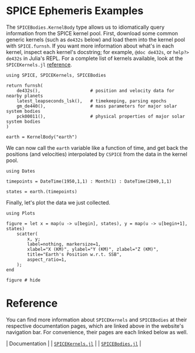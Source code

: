 # SPICE Ephemeris Examples

The `SPICEBodies.KernelBody` type allows us to idiomatically query information
from the SPICE kernel pool. First, download some common generic kernels (such as
`de432s` below) and load them into the kernel pool with `SPICE.furnsh`. If you
want more information about what's in each kernel, inspect each kernel's
docstring; for example, `@doc de432s`, or `help?> de432s` in Julia's REPL. For 
a complete list of kernels available, look at the `SPICEKernels.jl`
[reference](https://juliaastro.org/EphemerisSources.jl/lib/SPICEKernels/dev/reference/#SPICEKernels.SPICEKernels).

```@repl quickstart
using SPICE, SPICEKernels, SPICEBodies

return furnsh(
    de432s(),                   # position and velocity data for nearby planets
    latest_leapseconds_lsk(),   # timekeeping, parsing epochs
    gm_de440(),                 # mass parameters for major solar system bodies
    pck00011(),                 # physical properties of major solar system bodies
)

earth = KernelBody("earth")
```

We can now call the `earth` variable like a function of time, and get back the
positions (and velocities) interpolated by `CSPICE` from the data in the kernel
pool.

```@repl quickstart
using Dates

timepoints = DateTime(1950,1,1) : Month(1) : DateTime(2049,1,1)

states = earth.(timepoints)
```

Finally, let's plot the data we just collected.

```@repl quickstart
using Plots

figure = let x = map(u -> u[begin], states), y = map(u -> u[begin+1], states)
    scatter(
        x, y;
        label=nothing, markersize=1,
        xlabel="X (KM)", ylabel="Y (KM)", zlabel="Z (KM)",
        title="Earth's Position w.r.t. SSB",
        aspect_ratio=1,
    );
end
```

```@repl quickstart
figure # hide
```


# Reference

You can find more information about `SPICEKernels` and `SPICEBodies` at 
their respective documentation pages, which are linked above in the website's 
navigation bar. For convenience, their pages are each linked below as well. 

| Documentation |
| [`SPICEKernels.jl`](https://juliaastro.org/EphemerisSources.jl/lib/SPICEKernels/stable) |
| [`SPICEBodies.jl`](https://juliaastro.org/EphemerisSources.jl/lib/SPICEBodies/stable) |
